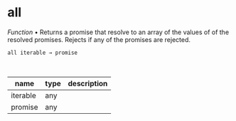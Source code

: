 # all

_Function_ &bull; Returns a promise that resolve to an array of the values of of the resolved promises. Rejects if any of the promises are rejected.

<pre><code>all iterable &rarr; promise</code></pre>
<br>

| name | type | description |
|------|------|-------------|
|iterable|any||
|promise|any||



